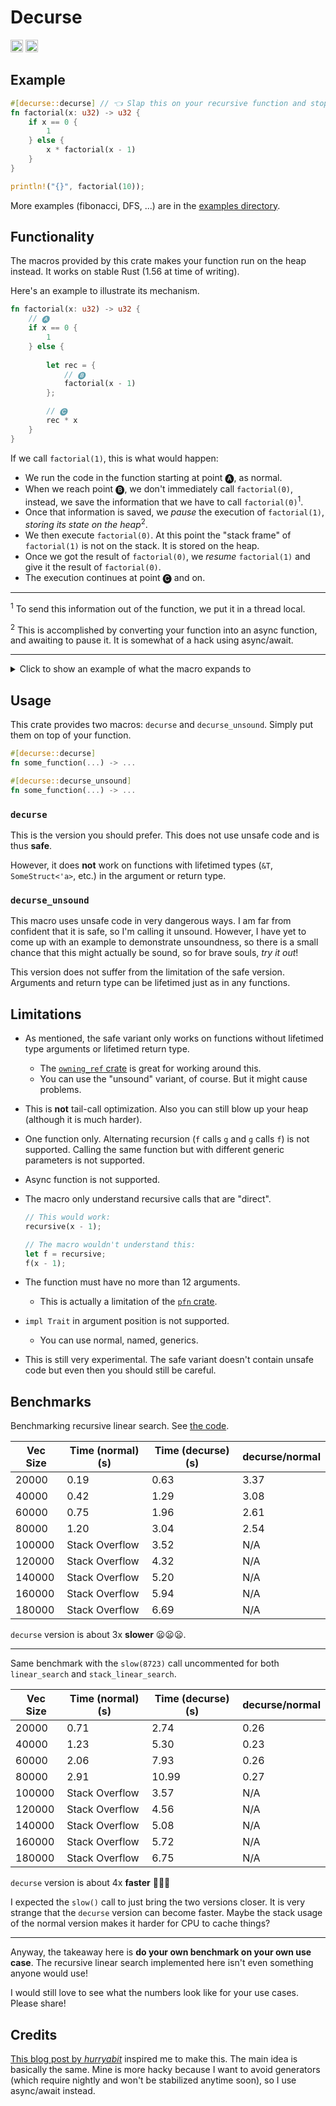 # Decurse

[<img alt="crates.io" src="https://img.shields.io/crates/v/decurse?style=for-the-badge" height="20">](https://crates.io/crates/decurse)
[<img alt="crates.io" src="https://img.shields.io/docsrs/decurse?style=for-the-badge" height="20">](https://docs.rs/decurse)

## Example

```rust
#[decurse::decurse] // 👈 Slap this on your recursive function and stop worrying about stack overflow!
fn factorial(x: u32) -> u32 {
	if x == 0 {
		1
	} else {
		x * factorial(x - 1)
	}
}

println!("{}", factorial(10));
```
More examples (fibonacci, DFS, ...) are in the [examples directory](https://github.com/wishawa/decurse/tree/main/decurse/examples/).

## Functionality
The macros provided by this crate makes your function run on the heap instead.
It works on stable Rust (1.56 at time of writing).

Here's an example to illustrate its mechanism.

```rust
fn factorial(x: u32) -> u32 {
	// 🅐
	if x == 0 {
		1
	} else {
		
		let rec = {
			// 🅑
			factorial(x - 1)
		};

		// 🅒
		rec * x
	}
}
```

If we call `factorial(1)`, this is what would happen:
* We run the code in the function starting at point 🅐, as normal.
* When we reach point 🅑, we don't immediately call `factorial(0)`,
instead, we save the information that we have to call `factorial(0)`<sup>1</sup>.
* Once that information is saved, we *pause* the execution of `factorial(1)`, *storing its state on the heap*<sup>2</sup>.
* We then execute `factorial(0)`. At this point the "stack frame" of `factorial(1)` is not on the stack.
It is stored on the heap.
* Once we got the result of `factorial(0)`, we *resume* `factorial(1)` and give it the result of `factorial(0)`.
* The execution continues at point 🅒 and on.

---

<sup>1</sup> To send this information out of the function, we put it in a thread local.

<sup>2</sup> This is accomplished by converting your function into an async function, and awaiting to pause it.
It is somewhat of a hack using async/await.

---

<details>
<summary>Click to show an example of what the macro expands to</summary>

```rust
fn factorial(arg_0: u32) -> u32 {
	async fn factorial(x: u32) -> u32 {
		if x == 0 {
			1
		} else {
			x * ({
				// Save what we have to do next.
				::decurse::for_macro_only::sound::set_next(factorial(x - 1));
				// Pause the current function.
				::decurse::for_macro_only::sound::PendOnce::new().await;
				// Once resumed, get the result.
				::decurse::for_macro_only::sound::get_result(factorial)
			})
		}
	}
	::decurse::for_macro_only::sound::execute(factorial(arg_0))
}
```

</details>

## Usage

This crate provides two macros: `decurse` and `decurse_unsound`.
Simply put them on top of your function.

```rust
#[decurse::decurse]
fn some_function(...) -> ...
```

```rust
#[decurse::decurse_unsound]
fn some_function(...) -> ...
```

### `decurse`

This is the version you should prefer. 
This does not use unsafe code and is thus **safe**.

However, it does **not** work on functions with lifetimed types (`&T`, `SomeStruct<'a>`, etc.) in the argument or return type.

### `decurse_unsound`

This macro uses unsafe code in very dangerous ways.
I am far from confident that it is safe, so I'm calling it unsound.
However, I have yet to come up with an example to demonstrate unsoundness,
so there is a small chance that this might actually be sound,
so for brave souls, *try it out*!

This version does not suffer from the limitation of the safe version.
Arguments and return type can be lifetimed just as in any functions.

## Limitations
* As mentioned, the safe variant only works on functions without lifetimed type arguments or lifetimed return type.
	* The [`owning_ref` crate](https://crates.io/crates/owning_ref) is great for working around this.
	* You can use the "unsound" variant, of course. But it might cause problems.
* This is **not** tail-call optimization. Also you can still blow up your heap (although it is much harder).
* One function only. Alternating recursion (`f` calls `g` and `g` calls `f`) is not supported.
Calling the same function but with different generic parameters is not supported.
* Async function is not supported.
* The macro only understand recursive calls that are "direct".

	```rust
	// This would work:
	recursive(x - 1);

	// The macro wouldn't understand this:
	let f = recursive;
	f(x - 1);
	```

* The function must have no more than 12 arguments.
	* This is actually a limitation of the [`pfn` crate](https://crates.io/crates/pfn).
* `impl Trait` in argument position is not supported.
	* You can use normal, named, generics.
* This is still very experimental. The safe variant doesn't contain unsafe code but even then you should still be careful.

## Benchmarks

Benchmarking recursive linear search.
See [the code](https://github.com/wishawa/decurse/tree/main/decurse/examples/benchmark.rs).

| Vec Size 		| Time (normal) (s)		| Time (decurse) (s)	| decurse/normal 		|
|---------------|-----------------------|-----------------------|-----------------------|
| 20000			| 0.19					| 0.63					| 3.37					|
| 40000			| 0.42					| 1.29					| 3.08					|
| 60000			| 0.75					| 1.96					| 2.61					|
| 80000			| 1.20					| 3.04					| 2.54					|
| 100000		| Stack Overflow		| 3.52					| N/A					|
| 120000		| Stack Overflow		| 4.32					| N/A					|
| 140000		| Stack Overflow		| 5.20					| N/A					|
| 160000		| Stack Overflow		| 5.94					| N/A					|
| 180000		| Stack Overflow		| 6.69					| N/A					|

`decurse` version is about 3x **slower** 😦😦😦.

---

Same benchmark with the `slow(8723)` call uncommented for both `linear_search` and `stack_linear_search`.

| Vec Size 		| Time (normal) (s)		| Time (decurse) (s)	| decurse/normal 		|
|---------------|-----------------------|-----------------------|-----------------------|
| 20000			| 0.71					| 2.74					| 0.26					|
| 40000			| 1.23					| 5.30					| 0.23					|
| 60000			| 2.06					| 7.93					| 0.26					|
| 80000			| 2.91					| 10.99					| 0.27					|
| 100000		| Stack Overflow		| 3.57					| N/A					|
| 120000		| Stack Overflow		| 4.56					| N/A					|
| 140000		| Stack Overflow		| 5.08					| N/A					|
| 160000		| Stack Overflow		| 5.72					| N/A					|
| 180000		| Stack Overflow		| 6.75					| N/A					|

`decurse` version is about 4x **faster** 🤔🤔🤔

I expected the `slow()` call to just bring the two versions closer.
It is very strange that the `decurse` version can become faster.
Maybe the stack usage of the normal version makes it harder for CPU to cache things?

---

Anyway, the takeaway here is **do your own benchmark on your own use case**.
The recursive linear search implemented here isn't even something anyone would use!

I would still love to see what the numbers look like for your use cases. Please share!

## Credits
[This blog post by *hurryabit*](https://hurryabit.github.io/blog/stack-safety-for-free/) inspired me to make this.
The main idea is basically the same.
Mine is more hacky because I want to avoid generators (which require nightly and won't be stabilized anytime soon),
so I use async/await instead.
